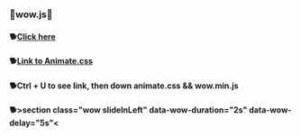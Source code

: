 ### 🐶wow.js🐶
#### 🐕[Click here](https://wowjs.uk/) <br>
#### 🐕[Link to Animate.css](https://animate.style/) <br>
#### 🐕Ctrl + U to see link, then down animate.css && wow.min.js
#### 🐕>section class="wow slideInLeft" data-wow-duration="2s" data-wow-delay="5s"<
